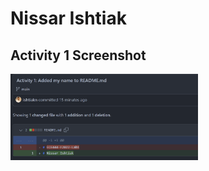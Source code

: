 # Nissar Ishtiak

## Activity 1 Screenshot
<img
  src="screenshots\a1.png"
  alt="Activity 1 Screenshot"
  title="Activity 1 Screenshot"
  style="display: inline-block; margin: 0 auto; max-width: 300px">